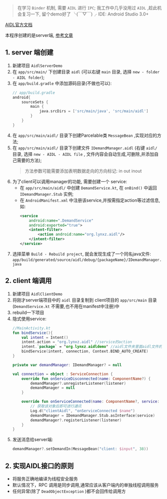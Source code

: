 > 在学习 `Binder` 机制, 需要 `AIDL` 进行 `IPC`;
> 我工作中几乎没用过 `AIDL` ,趁此机会复习一下, 留个demo好了 ╰(￣▽￣)╭
> IDE: Android Studio 3.0+

[AIDL官方文档](https://developer.android.com/guide/components/aidl.html)

本程序创建的是server端, [参考文章](http://blog.csdn.net/qian520ao/article/details/78072250)

## 1. server 端创建
1. 新建项目 `AidlServerDemo`
2. 在 `app/src/main/` 下创建目录 `aidl` (可以右键 `main` 目录, 选择 `new - folder - AIDL folder`);
3. 在 `app/build.gradle` 中添加源码目录(不做也可以):
    ```gradle
    // app/build.gradle
    android{
        sourceSets {
            main {
                java.srcDirs = ['src/main/java', 'src/main/aidl']
            }
        }
    }
    ```
4. 在 `app/src/main/aidl/` 目录下创建Parcelable类 `MessageBean` ,实现对应的方法;
5. 在 `app/src/main/aidl/` 目录下创建文件 `IDemandManager.aidl` (右键 `aidl/` 目录, 选择 `new - AIDL - AIDL file` , 文件内容会自动生成,可删除,并添加自己需要的方法);
    > 方法参数可能需要添加表明数据走向的方向标记: in out inout
6. 为了client可以调用manager的功能, 需要创建一个 service:
    * 在 `app/src/main/aidl/` 中创建 `DemandService.kt`, 在 `onBind()` 中返回 `IDemandManager.Stub` 实例;
    * 在 `AndroidManifest.xml` 中注册该service,并按需指定action等过滤信息,如:
        ```xml
        <service
            android:name=".DemandService"
            android:exported="true">
            <intent-filter>
                <action android:name="org.lynxz.aidl"/>
            </intent-filter>
        </service>
        ```
7. 选择菜单 `Build - Rebuild project`, 就会发现生成了一个同名java文件: `app/build/generated/source/aidl/debug/{packageName}/IDemandManager.java` 

## 2. client 端调用
1. 新建项目 `AidlClientDemo`
2. 将刚才server端项目中的 `aidl` 目录复制到 client项目的 `app/src/main` 目录(`DemandService.kt` 不需要,也不用在manifest中注册)中
3. rebuild一下项目
4. 隐式使用service:
    ```kotlin
   //MainActivity.kt
   fun bindService(){
        val intent = Intent()
        intent.action = "org.lynxz.aidl" //service的action
        intent.`package` = "org.lynxz.aidldemo" //aidl文件夹里面aidl文件的包名
        bindService(intent, connection, Context.BIND_AUTO_CREATE)
    }

    private var demandManager: IDemandManager? = null
 
    val connection = object : ServiceConnection {
        override fun onServiceDisconnected(name: ComponentName?) {
            demandManager?.unregisterListener(listener)
            demandManager = null
        }

        override fun onServiceConnected(name: ComponentName?, service: IBinder?) {
            // 获取该对象后即可进行通讯
            Log.d("clientAidl", "onServiceConnected $name")
            demandManager = IDemandManager.Stub.asInterface(service)
            demandManager?.registerListener(listener)
        }
    }
    ```
5. 发送消息给server端:
    ```kotlin
    demandManager?.setDemandIn(MessageBean("client: $input", 38))
    ```
    

## 2. 实现AIDL接口的原则
* 将服务正确地编译为线程安全服务
* 默认情况下，RPC 调用是同步调用,通常应该从客户端内的单独线程调用服务
* 任何异常(除了 `DeadObjectException` )都不会回传给调用方